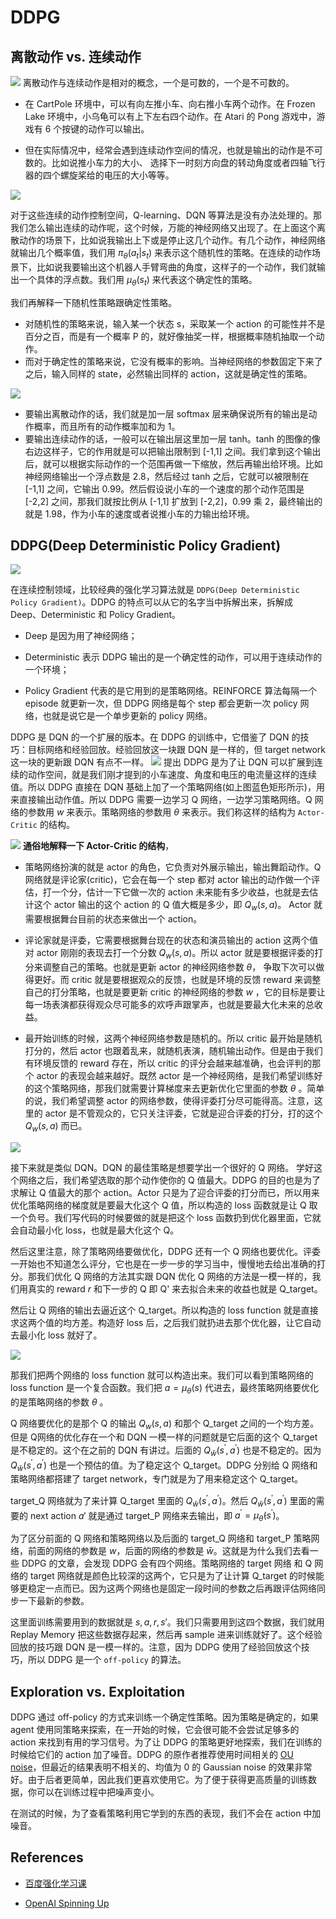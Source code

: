 # DDPG

## 离散动作 vs. 连续动作

![](img/12.1.png)
离散动作与连续动作是相对的概念，一个是可数的，一个是不可数的。 

* 在 CartPole 环境中，可以有向左推小车、向右推小车两个动作。在 Frozen Lake 环境中，小乌龟可以有上下左右四个动作。在 Atari 的 Pong 游戏中，游戏有 6 个按键的动作可以输出。

* 但在实际情况中，经常会遇到连续动作空间的情况，也就是输出的动作是不可数的。比如说推小车力的大小、 选择下一时刻方向盘的转动角度或者四轴飞行器的四个螺旋桨给的电压的大小等等。

![](img/12.2.png)

对于这些连续的动作控制空间，Q-learning、DQN 等算法是没有办法处理的。那我们怎么输出连续的动作呢，这个时候，万能的神经网络又出现了。在上面这个离散动作的场景下，比如说我输出上下或是停止这几个动作。有几个动作，神经网络就输出几个概率值，我们用 $\pi_\theta(a_t|s_t)$ 来表示这个随机性的策略。在连续的动作场景下，比如说我要输出这个机器人手臂弯曲的角度，这样子的一个动作，我们就输出一个具体的浮点数。我们用 $\mu_{\theta}(s_t)$ 来代表这个确定性的策略。

我们再解释一下随机性策略跟确定性策略。

* 对随机性的策略来说，输入某一个状态 s，采取某一个 action 的可能性并不是百分之百，而是有一个概率 P 的，就好像抽奖一样，根据概率随机抽取一个动作。
* 而对于确定性的策略来说，它没有概率的影响。当神经网络的参数固定下来了之后，输入同样的 state，必然输出同样的 action，这就是确定性的策略。

![](img/12.3.png)

* 要输出离散动作的话，我们就是加一层 softmax 层来确保说所有的输出是动作概率，而且所有的动作概率加和为 1。
* 要输出连续动作的话，一般可以在输出层这里加一层 tanh。tanh 的图像的像右边这样子，它的作用就是可以把输出限制到 [-1,1] 之间。我们拿到这个输出后，就可以根据实际动作的一个范围再做一下缩放，然后再输出给环境。比如神经网络输出一个浮点数是 2.8，然后经过 tanh 之后，它就可以被限制在 [-1,1] 之间，它输出 0.99。然后假设说小车的一个速度的那个动作范围是 [-2,2] 之间，那我们就按比例从 [-1,1] 扩放到 [-2,2]，0.99 乘 2，最终输出的就是 1.98，作为小车的速度或者说推小车的力输出给环境。

## DDPG(Deep Deterministic Policy Gradient)

![](img/12.4.png)

在连续控制领域，比较经典的强化学习算法就是 `DDPG(Deep Deterministic Policy Gradient)`。DDPG 的特点可以从它的名字当中拆解出来，拆解成 Deep、Deterministic 和 Policy Gradient。

* Deep 是因为用了神经网络；
* Deterministic 表示 DDPG 输出的是一个确定性的动作，可以用于连续动作的一个环境；

* Policy Gradient 代表的是它用到的是策略网络。REINFORCE 算法每隔一个 episode 就更新一次，但 DDPG 网络是每个 step 都会更新一次 policy 网络，也就是说它是一个单步更新的 policy 网络。

DDPG 是 DQN 的一个扩展的版本。在 DDPG 的训练中，它借鉴了 DQN 的技巧：目标网络和经验回放。经验回放这一块跟 DQN 是一样的，但 target network 这一块的更新跟 DQN 有点不一样。
![](img/12.5.png)
提出 DDPG 是为了让 DQN 可以扩展到连续的动作空间，就是我们刚才提到的小车速度、角度和电压的电流量这样的连续值。所以 DDPG 直接在 DQN 基础上加了一个策略网络(如上图蓝色矩形所示)，用来直接输出动作值。所以 DDPG 需要一边学习 Q 网络，一边学习策略网络。Q 网络的参数用 $w$ 来表示。策略网络的参数用 $\theta$ 来表示。我们称这样的结构为 `Actor-Critic` 的结构。

![](img/12.6.png)
**通俗地解释一下 Actor-Critic 的结构**，

* 策略网络扮演的就是 actor 的角色，它负责对外展示输出，输出舞蹈动作。Q 网络就是评论家(critic)，它会在每一个 step 都对 actor 输出的动作做一个评估，打一个分，估计一下它做一次的 action 未来能有多少收益，也就是去估计这个 actor 输出的这个 action 的 Q 值大概是多少，即 $Q_w(s,a)$。 Actor 就需要根据舞台目前的状态来做出一个 action。

* 评论家就是评委，它需要根据舞台现在的状态和演员输出的 action 这两个值对 actor 刚刚的表现去打一个分数 $Q_w(s,a)$。所以 actor 就是要根据评委的打分来调整自己的策略。也就是更新 actor 的神经网络参数 $\theta$， 争取下次可以做得更好。而 critic 就是要根据观众的反馈，也就是环境的反馈 reward 来调整自己的打分策略，也就是要更新 critic 的神经网络的参数 $w$ ，它的目标是要让每一场表演都获得观众尽可能多的欢呼声跟掌声，也就是要最大化未来的总收益。
* 最开始训练的时候，这两个神经网络参数是随机的。所以 critic 最开始是随机打分的，然后 actor 也跟着乱来，就随机表演，随机输出动作。但是由于我们有环境反馈的 reward 存在，所以 critic 的评分会越来越准确，也会评判的那个 actor 的表现会越来越好。既然 actor 是一个神经网络，是我们希望训练好的这个策略网络，那我们就需要计算梯度来去更新优化它里面的参数 $\theta$ 。简单的说，我们希望调整 actor 的网络参数，使得评委打分尽可能得高。注意，这里的 actor 是不管观众的，它只关注评委，它就是迎合评委的打分，打的这个 $Q_w(s,a)$ 而已。

![](img/12.7.png)

接下来就是类似 DQN。DQN 的最佳策略是想要学出一个很好的 Q 网络。 学好这个网络之后，我们希望选取的那个动作使你的 Q 值最大。DDPG 的目的也是为了求解让 Q 值最大的那个 action。Actor 只是为了迎合评委的打分而已，所以用来优化策略网络的梯度就是要最大化这个 Q 值，所以构造的 loss 函数就是让 Q 取一个负号。我们写代码的时候要做的就是把这个 loss 函数扔到优化器里面，它就会自动最小化 loss，也就是最大化这个 Q。

然后这里注意，除了策略网络要做优化，DDPG 还有一个 Q 网络也要优化。评委一开始也不知道怎么评分，它也是在一步一步的学习当中，慢慢地去给出准确的打分。那我们优化 Q 网络的方法其实跟 DQN 优化 Q 网络的方法是一模一样的，我们用真实的 reward $r$ 和下一步的 Q 即 Q' 来去拟合未来的收益也就是 Q_target。

然后让 Q 网络的输出去逼近这个 Q_target。所以构造的 loss function 就是直接求这两个值的均方差。构造好 loss 后，之后我们就扔进去那个优化器，让它自动去最小化 loss 就好了。

![](img/12.8.png)

那我们把两个网络的 loss function 就可以构造出来。我们可以看到策略网络的 loss function 是一个复合函数。我们把 $a = \mu_\theta(s)$ 代进去，最终策略网络要优化的是策略网络的参数 $\theta$ 。

Q 网络要优化的是那个 Q 的输出 $Q_w(s,a)$ 和那个 Q_target 之间的一个均方差。但是 Q网络的优化存在一个和 DQN 一模一样的问题就是它后面的这个 Q_target 是不稳定的。这个在之前的 DQN 有讲过。后面的 $Q_{\bar{w}}\left(s^{\prime}, a^{\prime}\right)$ 也是不稳定的。因为 $Q_{\bar{w}}\left(s^{\prime}, a^{\prime}\right)$ 也是一个预估的值。为了稳定这个 Q_target。DDPG 分别给 Q 网络和策略网络都搭建了 target network，专门就是为了用来稳定这个 Q_target。


target_Q 网络就为了来计算 Q_target 里面的 $Q_{\bar{w}}\left(s^{\prime}, a^{\prime}\right)$。然后 $Q_{\bar{w}}\left(s^{\prime}, a^{\prime}\right)$  里面的需要的 next action $a'$  就是通过 target_P 网络来去输出，即 $a^{\prime}=\mu_{\bar{\theta}}\left(s^{\prime}\right)$。

为了区分前面的 Q 网络和策略网络以及后面的 target_Q 网络和 target_P 策略网络，前面的网络的参数是 $w$，后面的网络的参数是 $\bar{w}$。这就是为什么我们去看一些 DDPG 的文章，会发现 DDPG 会有四个网络。策略网络的 target 网络 和 Q 网络的 target 网络就是颜色比较深的这两个，它只是为了让计算 Q_target 的时候能够更稳定一点而已。因为这两个网络也是固定一段时间的参数之后再跟评估网络同步一下最新的参数。

这里面训练需要用到的数据就是 $s,a,r,s'$。我们只需要用到这四个数据，我们就用 Replay Memory 把这些数据存起来，然后再 sample 进来训练就好了。这个经验回放的技巧跟 DQN 是一模一样的。注意，因为 DDPG 使用了经验回放这个技巧，所以 DDPG 是一个 `off-policy` 的算法。

## Exploration vs. Exploitation
DDPG 通过 off-policy 的方式来训练一个确定性策略。因为策略是确定的，如果 agent 使用同策略来探索，在一开始的时候，它会很可能不会尝试足够多的 action 来找到有用的学习信号。为了让 DDPG 的策略更好地探索，我们在训练的时候给它们的 action 加了噪音。DDPG 的原作者推荐使用时间相关的 [OU noise](https://en.wikipedia.org/wiki/Ornstein–Uhlenbeck_process)，但最近的结果表明不相关的、均值为 0 的 Gaussian noise 的效果非常好。由于后者更简单，因此我们更喜欢使用它。为了便于获得更高质量的训练数据，你可以在训练过程中把噪声变小。

在测试的时候，为了查看策略利用它学到的东西的表现，我们不会在 action 中加噪音。

## References

* [百度强化学习课](https://aistudio.baidu.com/aistudio/education/lessonvideo/460292)

* [OpenAI Spinning Up ](https://spinningup.openai.com/en/latest/algorithms/ddpg.html#)

  





